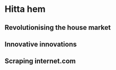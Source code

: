 # Hitta hem

## Revolutionising the house market

## Innovative innovations

## Scraping internet.com

